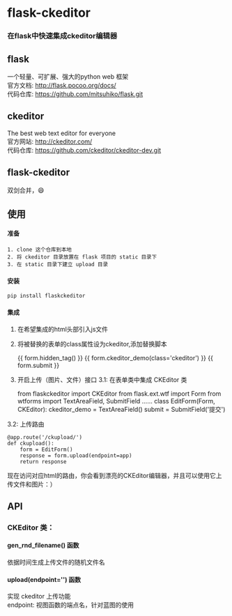 flask-ckeditor
===
### 在flask中快速集成ckeditor编辑器

## flask
一个轻量、可扩展、强大的python web 框架<br/>
官方文档: http://flask.pocoo.org/docs/   <br/>
代码仓库: https://github.com/mitsuhiko/flask.git  <br/>

## ckeditor
The best web text editor for everyone<br/>
官方网站: http://ckeditor.com/  <br/>
代码仓库: https://github.com/ckeditor/ckeditor-dev.git  <br/>

## flask-ckeditor
双剑合并，😄

## 使用

#### 准备

    1. clone 这个仓库到本地
    2. 将 ckeditor 目录放置在 flask 项目的 static 目录下
    3. 在 static 目录下建立 upload 目录

#### 安装

    pip install flaskckeditor

#### 集成
1. 在希望集成的html头部引入js文件
    
    <head><script src="{{url_for('static', filename='ckeditor/ckeditor.js')}}"></script></head>

2. 将被替换的表单的class属性设为ckeditor,添加替换脚本


    <form method="post">
        {{ form.hidden_tag() }}
        {{ form.ckeditor_demo(class='ckeditor') }}
        <!-- 替换脚本 -->
        <script type="text/javascript">
            CKEDITOR.replace(
                "ckeditor_demo", {
                    filebrowserUploadUrl: '/ckupload/'
                }
            );
        </script>
        <!---->
        {{ form.submit }}
    <form>

3. 开启上传（图片、文件）接口
3.1: 在表单类中集成 CKEditor 类


    from flaskckeditor import CKEditor
    from flask.ext.wtf import Form
    from wtforms import TextAreaField, SubmitField
    ......
    class EditForm(Form, CKEditor):
        ckeditor_demo = TextAreaField()
        submit = SubmitField('提交')

3.2: 上传路由

    @app.route('/ckupload/')
    def ckupload():
        form = EditForm()
        response = form.upload(endpoint=app)
        return response

现在访问对应html的路由，你会看到漂亮的CKEditor编辑器，并且可以使用它上传文件和图片：）

## API

### CKEditor 类：
#### gen_rnd_filename() 函数
依据时间生成上传文件的随机文件名<br/>

#### upload(endpoint='') 函数
实现 ckeditor 上传功能<br/>
endpoint: 视图函数的端点名，针对蓝图的使用<br/>
